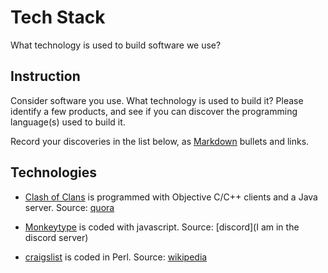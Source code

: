 # Tech Stack

What technology is used to build software we use?

## Instruction

Consider software you use. What technology is used to build it? Please identify a few products, and see if you can discover the programming language(s) used to build it.

Record your discoveries in the list below, as [Markdown](https://www.markdownguide.org/basic-syntax/) bullets and links.

## Technologies

- [Clash of Clans](https://supercell.com/en/games/clashofclans/) is programmed with Objective C/C++ clients and a Java server. Source: [quora](https://www.quora.com/What-programming-language-is-used-in-Clash-of-Clan-Game?share=1)

- [Monkeytype](monkeytype.com) is coded with javascript. Source: [discord](I am in the discord server)

- [craigslist](craigslist.org) is coded in Perl. Source: [wikipedia](https://en.wikipedia.org/wiki/Craigslist)
